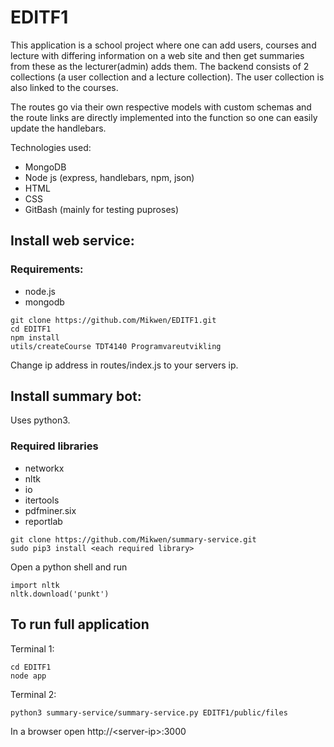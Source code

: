 # EDITF1

This application is a school project where one can add users, courses and lecture with differing information on a web site and then get summaries from these as the lecturer(admin) adds them.
The backend consists of 2 collections (a user collection and a lecture collection). The user collection is also linked to the courses.

The routes go via their own respective models with custom schemas and the route links are directly implemented into the function so one can easily update the handlebars. 


Technologies used:
- MongoDB
- Node js (express, handlebars, npm, json)
- HTML
- CSS
- GitBash (mainly for testing puproses)




## Install web service:
### Requirements:
- node.js
- mongodb
```
git clone https://github.com/Mikwen/EDITF1.git
cd EDITF1
npm install
utils/createCourse TDT4140 Programvareutvikling
```
Change ip address in routes/index.js to your servers ip.

## Install summary bot:
Uses python3.
### Required libraries
- networkx
- nltk
- io
- itertools
- pdfminer.six
- reportlab
```
git clone https://github.com/Mikwen/summary-service.git
sudo pip3 install <each required library>
```
Open a python shell and run 
```
import nltk
nltk.download('punkt')
```
## To run full application
Terminal 1:
```
cd EDITF1
node app
```
Terminal 2:
```
python3 summary-service/summary-service.py EDITF1/public/files
```
In a browser open http://\<server-ip\>:3000
